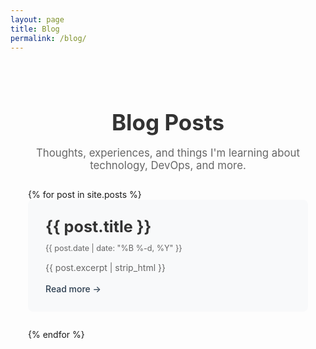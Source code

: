 ```yaml
---
layout: page
title: Blog
permalink: /blog/
---
```


<div class="blog-intro">
    <h1>Blog Posts</h1>
    <p>Thoughts, experiences, and things I'm learning about technology, DevOps, and more.</p>
</div>

<div class="blog-posts">
    {% for post in site.posts %}
        <div class="post-card">
            <h2><a href="{{ post.url }}">{{ post.title }}</a></h2>
            <div class="post-meta">
                <span class="post-date">{{ post.date | date: "%B %-d, %Y" }}</span>
            </div>
            <div class="post-excerpt">
                {{ post.excerpt | strip_html }}
            </div>
            <a href="{{ post.url }}" class="read-more">Read more →</a>
        </div>
    {% endfor %}
</div>

<style>
.blog-intro {
    max-width: 800px;
    margin: 0 auto;
    padding: 2em;
    text-align: center;
}

.blog-intro h1 {
    font-size: 2.5em;
    color: #333;
    margin-bottom: 0.5em;
}

.blog-intro p {
    font-size: 1.2em;
    color: #666;
    max-width: 600px;
    margin: 0 auto;
}

.blog-posts {
    max-width: 800px;
    margin: 0 auto;
    padding: 0 2em;
}

.post-card {
    background: #f8f9fa;
    padding: 2em;
    border-radius: 8px;
    margin-bottom: 2em;
    transition: transform 0.2s;
}

.post-card:hover {
    transform: translateY(-5px);
    box-shadow: 0 5px 15px rgba(0,0,0,0.1);
}

.post-card h2 {
    margin: 0 0 0.5em 0;
    font-size: 1.8em;
}

.post-card h2 a {
    text-decoration: none;
    color: #333;
}

.post-meta {
    font-size: 0.9em;
    color: #666;
    margin-bottom: 1em;
}

.post-excerpt {
    color: #666;
    line-height: 1.6;
    margin-bottom: 1em;
}

.read-more {
    color: #2c3e50;
    text-decoration: none;
    font-weight: 500;
}

.read-more:hover {
    text-decoration: underline;
}

@media (max-width: 600px) {
    .blog-intro {
        padding: 1em;
    }
    
    .blog-posts {
        padding: 0 1em;
    }
    
    .post-card {
        padding: 1.5em;
    }
}
</style> 